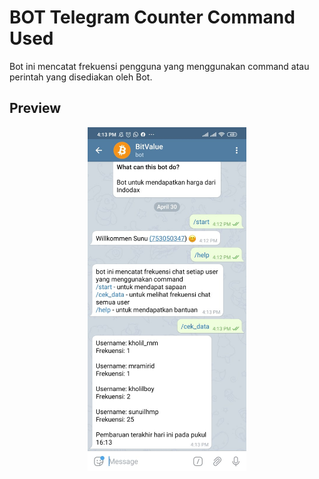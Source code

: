 # BOT Telegram Counter Command Used

Bot ini mencatat frekuensi pengguna yang menggunakan command atau perintah yang disediakan oleh Bot.

## Preview

<p align="center">
  <a href="https://github.com/sunudika/bot-telegram-counter/tree/master/assets/image/preview.jpg"><img src="assets/image/preview.jpg" alt="preview-bot-telegram-counter" height="550" border="0"></a>
</p>
